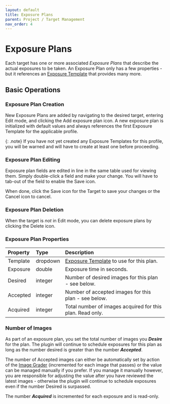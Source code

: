```yaml
---
layout: default
title: Exposure Plans
parent: Project / Target Management
nav_order: 4
---
```


# Exposure Plans

Each target has one or more associated _Exposure Plans_ that describe the actual exposures to be taken.  An Exposure Plan only has a few properties - but it references an [Exposure Template](exposure-templates.html) that provides many more.

## Basic Operations

### Exposure Plan Creation

New Exposure Plans are added by navigating to the desired target, entering Edit mode, and clicking the Add exposure plan icon.  A new exposure plan is initialized with default values and always references the first Exposure Template for the applicable profile.

{: .note}
If you have not yet created any Exposure Templates for this profile, you will be warned and will have to create at least one before proceeding.

### Exposure Plan Editing

Exposure plan fields are edited in line in the same table used for viewing them.  Simply double-click a field and make your change.  You will have to tab-out of the field to enable the Save icon.

When done, click the Save icon for the Target to save your changes or the Cancel icon to cancel.

### Exposure Plan Deletion
When the target is _not_ in Edit mode, you can delete exposure plans by clicking the Delete icon.

### Exposure Plan Properties

|Property|Type|Description|
|:--|:--|:--|
|Template|dropdown|[Exposure Template](exposure-templates.html) to use for this plan.|
|Exposure|double|Exposure time in seconds.|
|Desired|integer|Number of desired images for this plan - see below.|
|Accepted|integer|Number of accepted images for this plan - see below.|
|Acquired|integer|Total number of images acquired for this plan.  Read only.|
 
### Number of Images

As part of an exposure plan, you set the total number of images you **_Desire_** for the plan.  The plugin will continue to schedule exposures for this plan as long as the number desired is greater than the number **_Accepted_**.

The number of Accepted images can either be automatically set by action of the [Image Grader](../post-acquisition/image-grader.html) (incremented for each image that passes) or the value can be managed manually if you prefer.  If you manage it manually however, you are responsible for adjusting the value after you have reviewed the latest images - otherwise the plugin will continue to schedule exposures even if the number Desired is surpassed.

The number **_Acquired_** is incremented for each exposure and is read-only.

